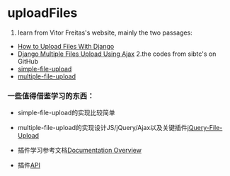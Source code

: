 # uploadFiles
1. learn from Vitor Freitas's website, mainly the two passages:
- [How to Upload Files With Django](https://simpleisbetterthancomplex.com/tutorial/2016/08/01/how-to-upload-files-with-django.html)
- [Django Multiple Files Upload Using Ajax](https://simpleisbetterthancomplex.com/tutorial/2016/11/22/django-multiple-file-upload-using-ajax.html)
2.the codes from sibtc's on GitHub
- [simple-file-upload](https://github.com/sibtc/simple-file-upload)
- [multiple-file-upload](https://github.com/sibtc/multiple-file-upload)

### 一些值得借鉴学习的东西：
- simple-file-upload的实现比较简单
- multiple-file-upload的实现设计JS/jQuery/Ajax以及关键插件[jQuery-File-Upload](https://github.com/blueimp/jQuery-File-Upload/tree/v9.18.0)

- 插件学习参考文档[Documentation Overview](https://github.com/blueimp/jQuery-File-Upload/wiki)
- 插件[API](https://github.com/blueimp/jQuery-File-Upload/wiki/API)
